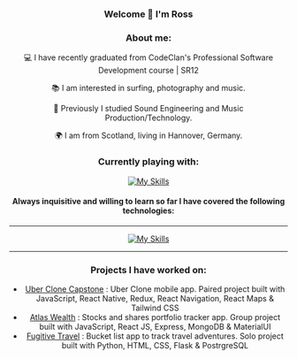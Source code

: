 <div align="center">
  
### Welcome  👋 I'm Ross
  
### About me:

<p> 💻 I have recently graduated from CodeClan's Professional Software Development course | SR12 </p>
<p>📚 I am interested in surfing, photography and music. </p>
<p>🎼 Previously I studied Sound Engineering and Music Production/Technology. </p>
<p> 🌍 I am from Scotland, living in Hannover, Germany. </p>
  
### Currently playing with:
[![My Skills](https://skillicons.dev/icons?i=nextjs,ts)](https://skillicons.dev)

#### Always inquisitive and willing to learn so far I have covered the following technologies:
<hr>
  
[![My Skills](https://skillicons.dev/icons?i=js,html,css,express,flask,git,java,spring,materialui,mongodb,nodejs,postgres,py,react,redux,tailwind&perline=8)](https://skillicons.dev)
<hr>

### Projects I have worked on:

- [Uber Clone Capstone](https://github.com/rosscondie/UberClone_Capstone) : Uber Clone mobile app. Paired project built with JavaScript, React Native, Redux, React Navigation, React Maps & Tailwind CSS
- [Atlas Wealth](https://github.com/rosscondie/Atlas_Wealth_Group_Project) : Stocks and shares portfolio tracker app. Group project built with JavaScript, React JS, Express, MongoDB & MaterialUI
- [Fugitive Travel](https://github.com/rosscondie/Python_Flask_Project) : Bucket list app to track travel adventures. Solo project built with Python, HTML, CSS, Flask & PostrgreSQL

  
</div>

